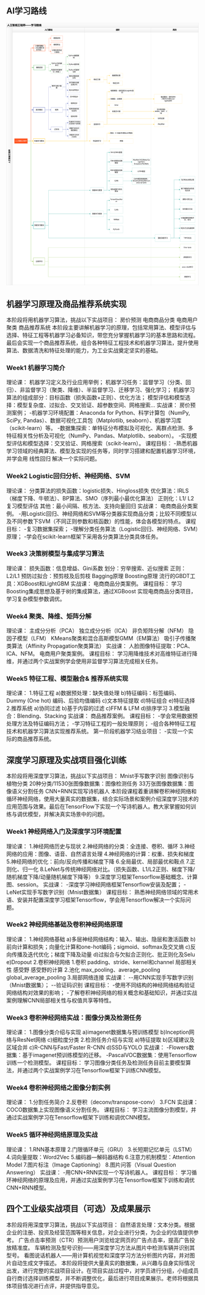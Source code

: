 ## AI学习路线
![学习路线](./aimind.png)

## 机器学习原理及商品推荐系统实现
本阶段将用机器学习算法，挑战以下实战项目：
房价预测
电商商品分类
电商用户聚类
商品推荐系统
本阶段主要讲解机器学习的原理，包括常用算法、模型评估与选择、特征工程等机器学习必备知识，带您充分掌握机器学习的基本思路和流程。最后会实现一个商品推荐系统，组合各种特征工程技术和机器学习算法，提升使用算法、数据清洗和特征处理的能力，为工业实战奠定坚实的基础。

### Week1 机器学习简介
理论课：
机器学习定义及行业应用举例；
机器学习任务：监督学习（分类、回归）、非监督学习（聚类、降维）、半监督学习、迁移学习、强化学习；
机器学习算法的组成部分：目标函数（损失函数+正则）、优化方法；
模型评估和模型选择：模型复杂度、过拟合、交叉验证、超参数空间、网格搜索…
实战课：
房价预测案例；
-机器学习环境配置：Anaconda for Python、科学计算包（NumPy, SciPy, Pandas）、数据可视化工具包（Matplotlib, seaborn）、机器学习库（scikit-learn）等。
-数据集探索：单特征分布模拟及可视化、离群点检测、多特征相关性分析及可视化（NumPy、Pandas、Matplotlib、seaborn）。
-实现模型评估和模型选择：交叉验证、网格搜索（scikit-learn）。
课程目标：
-熟悉机器学习领域的经典算法、模型及实现的任务等，同时学习搭建和配置机器学习环境，并学会用 线性回归 解决一个实际问题。

### Week2 Logistic回归分析、神经网络、SVM
理论课：
分类算法的损失函数：logistic损失、Hingloss损失
优化算法：IRLS（梯度下降、牛顿法）、BP算法、SMO（序列最小最优化算法）
正则化：L1/ L2
复习模型评估
其他：最小间隔、核方法、支持向量回归
实战课：
电商商品分类案例。
-用Logistic回归、神经网络和SVM等分类器实现商品分类；比较不同模型以及不同参数下SVM（不同正则参数和核函数）的性能，体会各模型的特点。
课程目标：
-复习数据集探索；
-理解分类任务算法（Logistic回归、神经网络、SVM）原理；
-学会在scikit-learn框架下采用各分类算法分类具体任务。

### Week3 决策树模型与集成学习算法
理论课：
损失函数：信息增益、Gini系数
划分：穷举搜索、近似搜索
正则：L2/L1
预防过拟合：预剪枝及后剪枝
Bagging原理
Boosting原理
流行的GBDT工具：XGBoost和LightGBM
实战课：
电商商品分类案例。
课程目标：
学习Boosting集成思想及基于树的集成算法，通过XGBoost 实现电商商品分类项目，学习复杂模型参数调优。

### Week4 聚类、降维、矩阵分解
理论课：
主成分分析（PCA）
独立成分分析（ICA）
非负矩阵分解（NFM）
隐因子模型（LFM）
KMeans聚类和混合高斯模型GMM（EM算法）
吸引子传播聚类算法（Affinity Propagation聚类算法）
实战课：
人脸图像特征提取：PCA、ICA、NFM。
电商用户聚类案例。
课程目标：
学习用降维技术对高维特征进行降维，并通过两个实战案例学会使用非监督学习算法完成相关任务。

### Week5 特征工程、模型融合& 推荐系统实现
理论课：
1.特征工程
a)数据预处理：缺失值处理
b)特征编码：标签编码、Dummy (One hot) 编码、后验均值编码
c)文本特征提取
d)特征组合
e)特征选择
2.推荐系统
a)协同过滤
b)基于内容的过滤
c)FFM & LFM
d)排序学习
3.模型融合：Blending、Stacking
实战课：
商品推荐案例。
课程目标：
-学会常用数据预处理方法及特征编码方法；
-学习特征工程的一般处理原则；
-组合各种特征工程技术和机器学习算法实现推荐系统。
第一阶段机器学习结业项目：
-实现一个实际的商品推荐系统。



## 深度学习原理及实战项目强化训练
本阶段将用深度学习算法，挑战以下实战项目：
Mnist手写数字识别
图像识别与植物分类
20种分类/11530张图像数据集：图像检测任务
33万张图像数据集：图像语义分割任务
CNN+RNN实现写诗机器人
本阶段课程着重讲解卷积神经网络和循环神经网络，使用大量真实的数据集，结合实际场景和案例介绍深度学习技术的应用范围与效果。最后在TensorFlow下实现一个写诗机器人。教大家掌握如何训练与调优模型，并解决真实场景中的问题。

### Week1 神经网络入门及深度学习环境配置
理论课：
1.神经网络历史与现状
2.神经网络的分类：全连接、卷积、循环
3.神经网络的应用：图像、语音、自然语言处理
4.神经网络的计算：权重、损失和梯度
5.神经网络的优化：前向/反向传播和梯度下降
6.全局最优、局部最优和鞍点
7.正则化、归一化
8.LeNet与传统神经网络对比。（损失函数、L1/L2正则、梯度下降/随机梯度下降/动量随机梯度下降等）
9.深度学习框架Tensorflow基础概念、计算图、session。
实战课：
-深度学习神经网络框架Tensorflow安装及配置；
-LeNet实现手写数字识别（Mnist数据集）
课程目标：
熟悉神经网络领域的常用术语、安装并配置深度学习框架Tensorflow，学会用Tensorflow解决一个实际问题。

### Week2 神经网络基础及卷积神经网络原理
理论课：
1.神经网络基础
a)多层神经网络结构：输入、输出、隐层和激活函数
b)前向计算和损失；向量化计算和one-hot编码；sigmoid、softmax及交叉熵
c)反向传播及迭代优化；梯度下降及动量
d)过拟合与欠拟合正则化、批正则化及Selu
e)Dropout
2.卷积神经网络
1.卷积
  padding、stride、kernel和channel
  局部相关性
  感受野
  感受野的计算
2.池化
  max_pooling、average_pooling
  global_average_pooling
3.局部网络连接
实战课：
--用CNN实现手写数字识别（Mnist数据集）；
--验证码识别
课程目标：
-使用不同结构的神经网络结构验证网络结构对效果的影响；
-了解卷积神经网络的相关概念和基础知识，并通过实战案例理解CNN局部相关性与权值共享等特性。

### Week3 卷积神经网络实战：图像分类及检测任务
理论课：
1.图像分类介绍与实现
a)imagenet数据集与预训练模型
b)Inception网络与ResNet网络
c)细粒度分类
2.检测任务介绍与实现
a)特征提取
b)区域建议及区域合并
c)R-CNN与Fast/Faster R-CNN
d)SSD与YOLO
实战课：
-Flowers数据集：基于imagenet预训练模型的迁移。
-PascalVOC数据集：使用Tensorflow训练一个检测模型。
课程目标：
学习图像分类任务及检测任务目前主要模型算法，并通过两个实战案例学习在Tensorflow框架下训练CNN模型。

### Week4 卷积神经网络之图像分割实例
理论课：
1.分割任务简介
2.反卷积（deconv/transpose-conv）
3.FCN
实战课：
COCO数据集上实现图像语义分割任务。
课程目标：
学习主流图像分割模型，并通过实战案例学习在Tensorflow框架下训练和调优CNN模型。

### Week5 循环神经网络原理及实战
理论课：
1.RNN基本原理
2.门限循环单元（GRU）
3.长短期记忆单元（LSTM）
4.词向量提取：Word2Vec
5.编码器—解码器结构
6.注意力机制模型：Attention Model
7.图片标注（Image Captioning）
8.图片问答（Visual Question Answering）
实战课：
-用CNN+RNN实现一个写诗机器人。
课程目标：
学习循环神经网络的原理及应用，并通过实战案例学习在Tensorflow框架下训练和调优CNN+RNN模型。


## 四个工业级实战项目（可选）及成果展示
本阶段将用深度学习算法，挑战以下实战项目：
自然语言处理：文本分类。根据企业的注册、投资及经营范围等相关信息，对企业进行分类，为企业的估值提供参考。
广告点击率预测（CTR）预测用户浏览给定网页的广告点击率，提高广告投放精准度。
车辆检测及型号识别——用深度学习方法从图片中检测车辆并识别其型号。
看图说话机器人——用计算机视觉和深度学习方法分析图片内容，并对图片自动生成文字描述。
本阶段将提供大量真实的数据集，从兴趣与自身实际情况出发，进行完整的实战项目设计。在项目实战过程中，对学员进行分组，小组成员自行商讨选择训练模型，并不断调整优化，最后进行项目成果展示。老师将根据具体项目情况进行点评，并提供指导意见。
